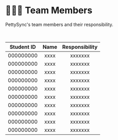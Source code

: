 # 🧑‍🤝‍🧑 Team Members

PettySync's team members and their responsibility.

<br>

| Student ID | Name | Responsibility | 
| :-: | :-: | :-: |
| 000000000 | xxxx | xxxxxxx |
| 000000000 | xxxx | xxxxxxx |
| 000000000 | xxxx | xxxxxxx |
| 000000000 | xxxx | xxxxxxx |
| 000000000 | xxxx | xxxxxxx |
| 000000000 | xxxx | xxxxxxx |
| 000000000 | xxxx | xxxxxxx |
| 000000000 | xxxx | xxxxxxx |
| 000000000 | xxxx | xxxxxxx |
| 000000000 | xxxx | xxxxxxx |